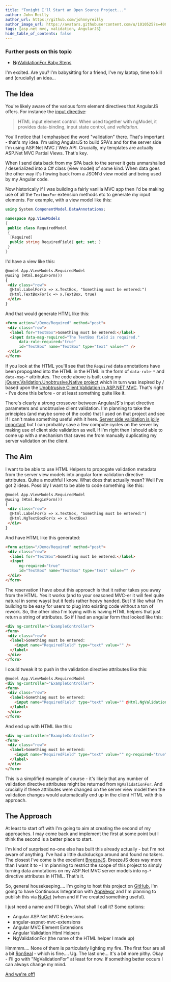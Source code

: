 ```yaml
---
title: "Tonight I'll Start an Open Source Project..."
author: John Reilly
author_url: https://github.com/johnnyreilly
author_image_url: https://avatars.githubusercontent.com/u/1010525?s=400&u=294033082cfecf8ad1645b4290e362583b33094a&v=4
tags: [asp.net mvc, validation, AngularJS]
hide_table_of_contents: false
---
```

### Further posts on this topic

 - [NgValidationFor Baby Steps](<http://blog.icanmakethiswork.io/2015/05/ngvalidationfor-baby-steps.html>)

<!-- -->

I'm excited. Are you? I'm babysitting for a friend, I've my laptop, time to kill and (crucially) an idea...

## The Idea

You're likely aware of the various form element directives that AngularJS offers. For instance the [input directive](<https://docs.angularjs.org/api/ng/directive/input>):

> HTML input element control. When used together with ngModel, it provides data-binding, input state control, and *validation*.

You'll notice that I emphasised the word "validation" there. That's important - that's my idea. I'm using AngularJS to build SPA's and for the server side I'm using ASP.Net MVC / Web API. Crucially, my templates are actually ASP.Net MVC Partial Views. That's key.

When I send data back from my SPA back to the server it gets unmarshalled / deserialized into a C# class (view model) of some kind. When data goes the other way it's flowing back from a JSON'd view model and being used by my Angular code.

Now historically if I was building a fairly vanilla MVC app then I'd be making use of all the `TextboxFor` extension methods etc to generate my input elements. For example, with a view model like this:

```cs
using System.ComponentModel.DataAnnotations;

namespace App.ViewModels
{
 public class RequiredModel
 {
  [Required]
  public string RequiredField{ get; set; }
 }
}
```

I'd have a view like this:

```html
@model App.ViewModels.RequiredModel
@using (Html.BeginForm())
{
 <div class="row">
  @Html.LabelFor(x => x.TextBox, "Something must be entered:")
  @Html.TextBoxFor(x => x.TextBox, true)
 </div>
}
```

And that would generate HTML like this:

```html
<form action="/Demo/Required" method="post">
 <div class="row">
  <label for="TextBox">Something must be entered:</label>
  <input data-msg-required="The TextBox field is required." 
      data-rule-required="true" 
      id="TextBox" name="TextBox" type="text" value="" />
 </div>
</form>
```

If you look at the HTML you'll see that the `Required` data annotations have been propogated into the HTML in the HTML in the form of `data-rule-*` and `data-msg-*` attributes. The code above is built using my [jQuery.Validation.Unobtrusive.Native project](<http://johnnyreilly.github.io/jQuery.Validation.Unobtrusive.Native/>) which in turn was inspired by / based upon the [Unobtrusive Client Validation in ASP.NET MVC](<http://bradwilson.typepad.com/blog/2010/10/mvc3-unobtrusive-validation.html>). That's right - I've done this before - or at least something quite like it.

There's clearly a strong crossover between AngularJS's input directive parameters and unobtrusive client validation. I'm planning to take the principles (and maybe some of the code) that I used on that project and see if I can't make something useful with it here. [Server side validation is jolly important](</2014/08/angularjs-meet-aspnet-server-validation.html>) but I can probably save a few compute cycles on the server by making use of client side validation as well. If I'm right then I should able to come up with a mechanism that saves me from manually duplicating my server validation on the client.

## The Aim

I want to be able to use HTML Helpers to propogate validation metadata from the server view models into angular form validation directive attributes. Quite a mouthful I know. What does that actually mean? Well I've got 2 ideas. Possibly I want to be able to code something like this:

```html
@model App.ViewModels.RequiredModel
@using (Html.BeginForm())
{
 <div class="row">
  @Html.LabelFor(x => x.TextBox, "Something must be entered:")
  @Html.NgTextBoxFor(x => x.TextBox)
 </div>
}
```

And have HTML like this generated:

```html
<form action="/Demo/Required" method="post">
 <div class="row">
  <label for="TextBox">Something must be entered:</label>
  <input
      ng-required="true" 
      id="TextBox" name="TextBox" type="text" value="" />
 </div>
</form>
```

The reservation I have about this approach is that it rather takes you away from the HTML. Yes it works (and to your seasoned MVC-er it will feel quite natural in some ways) but it feels rather heavy handed. But I'd like what I'm building to be easy for users to plug into existing code without a ton of rework. So, the other idea I'm toying with is having HTML helpers that just return a string of attributes. So if I had an angular form that looked like this:

```html
<div ng-controller="ExampleController">
<form>
 <div class="row">
  <label>Something must be entered: 
    <input name="RequiredField" type="text" value="" />
  </label>
 </div>
</form>
```

I could tweak it to push in the validation directive attributes like this:

```html
@model App.ViewModels.RequiredModel
<div ng-controller="ExampleController">
<form>
 <div class="row">
  <label>Something must be entered: 
    <input name="RequiredField" type="text" value="" @Html.NgValidationFor(x => x.RequiredField) />
  </label>
 </div>
</form>
```

And end up with HTML like this:

```html
<div ng-controller="ExampleController">
<form>
 <div class="row">
  <label>Something must be entered: 
    <input name="RequiredField" type="text" value="" ng-required="true" />
  </label>
 </div>
</form>
```

This is a simplified example of course - it's likely that any number of validation directive attributes might be returned from `NgValidationFor`. And crucially if these attributes were changed on the server view model then the validation changes would automatically end up in the client HTML with this approach.

## The Approach

At least to start off with I'm going to aim at creating the second of my approaches. I may come back and implement the first at some point but I think the second is a better place to start.

I'm kind of surprised no-one else has built this already actually - but I'm not aware of anything. I've had a little duckduckgo around and found no takers. The closest I've come is the excellent [BreezeJS](<http://www.breezejs.com/sites/all/apidocs/classes/Validator.html>). BreezeJS does way more than I want it to - I'm planning to restrict the scope of this project to simply turning data annotations on my ASP.Net MVC server models into `ng-*` directive attributes in HTML. That's it.

So, general housekeeping.... I'm going to host this project on [GitHub](<http://www.github.com>), I'm going to have Continuous Integration with [AppVeyor](<http://www.appveyor.com/>) and I'm planning to publish this via [NuGet](<http://www.nuget.org/>) (when and if I've created something useful).

I just need a name and I'll begin. What shall I call it? Some options:

- Angular ASP.Net MVC Extensions
- angular-aspnet-mvc-extensions
- Angular MVC Element Extensions
- Angular Validation Html Helpers
- NgValidationFor (the name of the HTML helper I made up)

<!-- -->

Hmmmm.... None of them is particularly lighting my fire. The first four are all a bit [RonSeal](<https://en.wikipedia.org/wiki/Ronseal>) \- which is fine.... Ug. The last one... It's a bit more pithy. Okay - I'll go with "NgValidationFor" at least for now. If something better occurs I can always change my mind.

[And we're off!](<https://github.com/johnnyreilly/NgValidationFor>)


